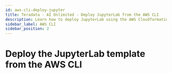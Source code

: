 ```yaml
---
id: aws-cli-deploy-jupyter
title: Teradata - AI Unlimited - Deploy JupyterLab from the AWS CLI
description: Learn how to deploy JupyterLab using the AWS Cloudformation Template from the AWS CLI.
sidebar_label: AWS CLI
sidebar_position: 2
---
```

# Deploy the JupyterLab template from the AWS CLI
